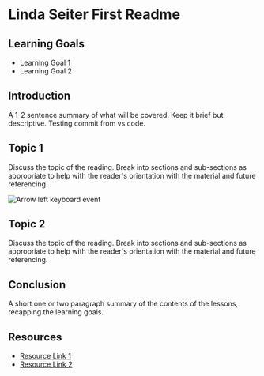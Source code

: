# Linda Seiter First Readme

## Learning Goals

- Learning Goal 1
- Learning Goal 2

## Introduction

A 1-2 sentence summary of what will be covered. Keep it brief but descriptive.
Testing commit from vs code.

## Topic 1

Discuss the topic of the reading. Break into sections and sub-sections as
appropriate to help with the reader's orientation with the material and future
referencing.

![Arrow left keyboard event](https://curriculum-content.s3.amazonaws.com/learn-co-curriculum/se-curriculum-training-lindaseiter-readme/keyboard-event.png)

## Topic 2

Discuss the topic of the reading. Break into sections and sub-sections as
appropriate to help with the reader's orientation with the material and future
referencing.

## Conclusion

A short one or two paragraph summary of the contents of the lessons, recapping
the learning goals.

## Resources

- [Resource Link 1](example.com)
- [Resource Link 2](example.com)
